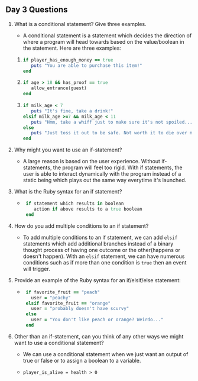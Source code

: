 ## Day 3 Questions

1. What is a conditional statement? Give three examples.

    - A conditional statement is a statement which decides the direction of where a program will head towards based on the value/boolean in the statement. Here are three examples:
    
    1. ```ruby
       if player_has_enough_money == true
          puts "You are able to purchase this item!"
       end
       ```
    
    1. ```ruby
       if age > 18 && has_proof == true
          allow_entrance(guest)
       end
       ```
    
    1. ```ruby
       if milk_age < 7
          puts "It's fine, take a drink!"
       elsif milk_age >=7 && milk_age < 11
          puts "Hmm, take a whiff just to make sure it's not spoiled..."
       else
          puts "Just toss it out to be safe. Not worth it to die over milk."
       end
       ```

1. Why might you want to use an if-statement?

   - A large reason is based on the user experience. Without if-statements, the program will feel too rigid.
   With if statements, the user is able to interact dynamically with the program instead of a static being which
   plays out the same way everytime it's launched.

1. What is the Ruby syntax for an if statement?

   - ```ruby
      if statement which results in boolean
         action if above results to a true boolean
      end
     ```

1. How do you add multiple conditions to an if statement?

   - To add multiple conditions to an if statement, we can add `elsif` statements which add additional branches instead of
   a binary thought process of having one outcome or the other(happens or doesn't happen). With an `elsif` statement, we can
   have numerous conditions such as if more than one condition is `true` then an event will trigger.

1. Provide an example of the Ruby syntax for an if/elsif/else statement:

   - ```ruby
      if favorite_fruit == "peach"
        user = "peachy"
      elsif favorite_fruit == "orange"
        user = "probably doesn't have scurvy"
      else
        user = "You don't like peach or orange? Weirdo..."
      end
     ```

1. Other than an if-statement, can you think of any other ways we might want to use a conditional statement?

   - We can use a conditional statement when we just want an output of true or false or to assign a boolean to a variable.

   - `player_is_alive = health > 0`